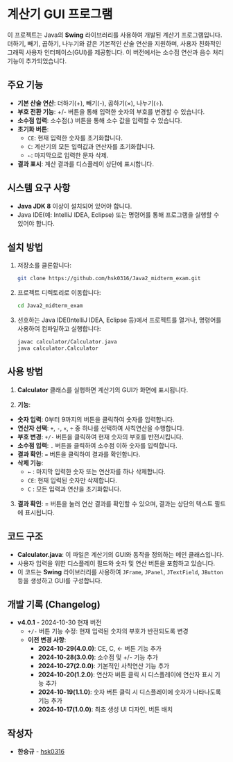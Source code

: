 # 계산기 GUI 프로그램

이 프로젝트는 Java의 **Swing** 라이브러리를 사용하여 개발된 계산기 프로그램입니다. 더하기, 빼기, 곱하기, 나누기와 같은 기본적인 산술 연산을 지원하며, 사용자 친화적인 그래픽 사용자 인터페이스(GUI)를 제공합니다. 이 버전에서는 소수점 연산과 음수 처리 기능이 추가되었습니다.

## 주요 기능

- **기본 산술 연산**: 더하기(+), 빼기(-), 곱하기(×), 나누기(÷).
- **부호 전환 기능**: +/- 버튼을 통해 입력한 숫자의 부호를 변경할 수 있습니다.
- **소수점 입력**: 소수점(.) 버튼을 통해 소수 값을 입력할 수 있습니다.
- **초기화 버튼**:
   - `CE`: 현재 입력한 숫자를 초기화합니다.
   - `C`: 계산기의 모든 입력값과 연산자를 초기화합니다.
   - `←`: 마지막으로 입력한 문자 삭제.
- **결과 표시**: 계산 결과를 디스플레이 상단에 표시합니다.

## 시스템 요구 사항

- **Java JDK 8** 이상이 설치되어 있어야 합니다.
- Java IDE(예: IntelliJ IDEA, Eclipse) 또는 명령어를 통해 프로그램을 실행할 수 있어야 합니다.

## 설치 방법

1. 저장소를 클론합니다:
    ```bash
    git clone https://github.com/hsk0316/Java2_midterm_exam.git
    ```

2. 프로젝트 디렉토리로 이동합니다:
    ```bash
    cd Java2_midterm_exam
    ```

3. 선호하는 Java IDE(IntelliJ IDEA, Eclipse 등)에서 프로젝트를 열거나, 명령어를 사용하여 컴파일하고 실행합니다:
    ```bash
    javac calculator/Calculator.java
    java calculator.Calculator
    ```

## 사용 방법

1. **Calculator** 클래스를 실행하면 계산기의 GUI가 화면에 표시됩니다.

2.  **기능**:
- **숫자 입력**: 0부터 9까지의 버튼을 클릭하여 숫자를 입력합니다.
- **연산자 선택**: `+`, `-`, `×`, `÷` 중 하나를 선택하여 사칙연산을 수행합니다.
- **부호 변경**: `+/-` 버튼을 클릭하여 현재 숫자의 부호를 반전시킵니다.
- **소수점 입력**: `.` 버튼을 클릭하여 소수점 이하 숫자를 입력합니다.
- **결과 확인**: `=` 버튼을 클릭하여 결과를 확인합니다.
- **삭제 기능**:
    - `←` : 마지막 입력한 숫자 또는 연산자를 하나 삭제합니다.
    - `CE`: 현재 입력된 숫자만 삭제합니다.
    - `C` : 모든 입력과 연산을 초기화합니다.

3. **결과 확인**: = 버튼을 눌러 연산 결과를 확인할 수 있으며, 결과는 상단의 텍스트 필드에 표시됩니다.

## 코드 구조

- **Calculator.java**: 이 파일은 계산기의 GUI와 동작을 정의하는 메인 클래스입니다. 
- 사용자 입력을 위한 디스플레이 필드와 숫자 및 연산 버튼을 포함하고 있습니다.
- 이 코드는 **Swing** 라이브러리를 사용하여 `JFrame`, `JPanel`, `JTextField`, `JButton` 등을 생성하고 GUI를 구성합니다.

## 개발 기록 (Changelog)

- **v4.0.1** - 2024-10-30 현재 버전
    - `+/-` 버튼 기능 수정: 현재 입력된 숫자의 부호가 반전되도록 변경
    - **이전 변경 사항**:
        - **2024-10-29(4.0.0)**: CE, C, ← 버튼 기능 추가
        - **2024-10-28(3.0.0)**: 소수점 및 +/- 기능 추가
        - **2024-10-27(2.0.0)**: 기본적인 사칙연산 기능 추가
        - **2024-10-20(1.2.0)**: 연산자 버튼 클릭 시 디스플레이에 연산자 표시 기능 추가
        - **2024-10-19(1.1.0)**: 숫자 버튼 클릭 시 디스플레이에 숫자가 나타나도록 기능 추가
        - **2024-10-17(1.0.0)**: 최초 생성 UI 디자인, 버튼 배치


## 작성자

- **한승규** - [hsk0316](https://github.com/hsk0316)
